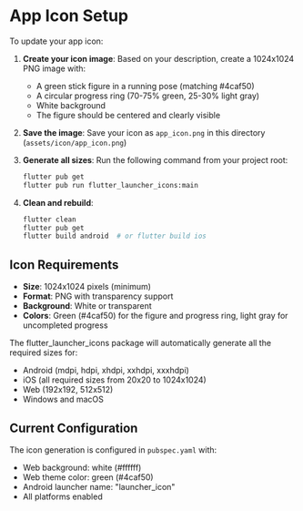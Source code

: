 # App Icon Setup

To update your app icon:

1. **Create your icon image**: Based on your description, create a 1024x1024 PNG image with:
   - A green stick figure in a running pose (matching #4caf50)
   - A circular progress ring (70-75% green, 25-30% light gray)
   - White background
   - The figure should be centered and clearly visible

2. **Save the image**: Save your icon as `app_icon.png` in this directory (`assets/icon/app_icon.png`)

3. **Generate all sizes**: Run the following command from your project root:
   ```bash
   flutter pub get
   flutter pub run flutter_launcher_icons:main
   ```

4. **Clean and rebuild**: 
   ```bash
   flutter clean
   flutter pub get
   flutter build android  # or flutter build ios
   ```

## Icon Requirements

- **Size**: 1024x1024 pixels (minimum)
- **Format**: PNG with transparency support
- **Background**: White or transparent
- **Colors**: Green (#4caf50) for the figure and progress ring, light gray for uncompleted progress

The flutter_launcher_icons package will automatically generate all the required sizes for:
- Android (mdpi, hdpi, xhdpi, xxhdpi, xxxhdpi)
- iOS (all required sizes from 20x20 to 1024x1024)
- Web (192x192, 512x512)
- Windows and macOS

## Current Configuration

The icon generation is configured in `pubspec.yaml` with:
- Web background: white (#ffffff)
- Web theme color: green (#4caf50)
- Android launcher name: "launcher_icon"
- All platforms enabled
